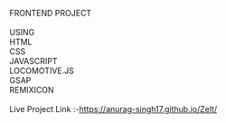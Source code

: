 FRONTEND PROJECT<br>
<br>
USING<br>
HTML<br>
CSS <br>
JAVASCRIPT<br>
LOCOMOTIVE.JS<br>
GSAP<br>
REMIXICON<br>
<br>
Live Project Link :-https://anurag-singh17.github.io/Zelt/ <br>

<br>
